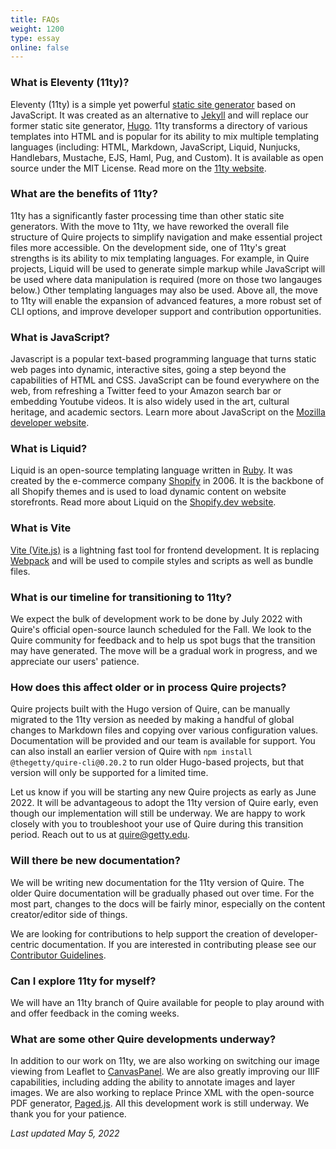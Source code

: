 ```yaml
---
title: FAQs
weight: 1200
type: essay
online: false
---
```


### What is Eleventy (11ty)?

Eleventy (11ty) is a simple yet powerful [static site generator](https://quire.getty.edu/about/how-it-works/) based on JavaScript. It was created as an alternative to [Jekyll](https://jekyllrb.com/) and will replace our former static site generator, [Hugo](https://gohugo.io/). 11ty transforms a directory of various templates into HTML and is popular for its ability to mix multiple templating languages (including: HTML, Markdown, JavaScript, Liquid, Nunjucks, Handlebars, Mustache, EJS, Haml, Pug, and Custom). It is available as open source under the MIT License. Read more on the [11ty website](https://www.11ty.dev/).

### What are the benefits of 11ty?

11ty has a significantly faster processing time than other static site generators. With the move to 11ty, we have reworked the overall file structure of Quire projects to simplify navigation and make essential project files more accessible. On the development side, one of 11ty's great strengths is its ability to mix templating languages. For example, in Quire projects, Liquid will be used to generate simple markup while JavaScript will be used where data manipulation is required (more on those two langauges below.) Other templating languages may also be used. Above all, the move to 11ty will enable the expansion of advanced features, a more robust set of CLI options, and improve developer support and contribution opportunities.

### What is JavaScript?

Javascript is a popular text-based programming language that turns static web pages into dynamic, interactive sites, going a step beyond the capabilities of HTML and CSS. JavaScript can be found everywhere on the web, from refreshing a Twitter feed to your Amazon search bar or embedding Youtube videos. It is also widely used in the art, cultural heritage, and academic sectors. Learn more about JavaScript on the [Mozilla developer website](https://developer.mozilla.org/en-US/docs/Learn/JavaScript/First_steps/What_is_JavaScript).

### What is Liquid?

Liquid is an open-source templating language written in [Ruby](https://www.ruby-lang.org/en/). It was created by the e-commerce company [Shopify](https://www.shopify.com/) in 2006. It is the backbone of all Shopify themes and is used to load dynamic content on website storefronts. Read more about Liquid on the [Shopify.dev website](https://shopify.dev/api/liquid).

### What is Vite

[Vite (Vite.js)](https://vitejs.dev/) is a lightning fast tool for frontend development. It is replacing [Webpack](https://webpack.js.org/) and will be used to compile styles and scripts as well as bundle files.  

### What is our timeline for transitioning to 11ty?

We expect the bulk of development work to be done by July 2022 with Quire's official open-source launch scheduled for the Fall. We look to the Quire community for feedback and to help us spot bugs that the transition may have generated. The move will be a gradual work in progress, and we appreciate our users' patience.

### How does this affect older or in process Quire projects?

Quire projects built with the Hugo version of Quire, can be manually migrated to the 11ty version as needed by making a handful of global changes to Markdown files and copying over various configuration values. Documentation will be provided and our team is available for support. You can also install an earlier version of Quire with `npm install @thegetty/quire-cli@0.20.2` to run older Hugo-based projects, but that version will only be supported for a limited time.

Let us know if you will be starting any new Quire projects as early as June 2022. It will be advantageous to adopt the 11ty version of Quire early, even though our implementation will still be underway. We are happy to work closely with you to troubleshoot your use of Quire during this transition period. Reach out to us at [quire@getty.edu](mailto:quire@getty.edu).

### Will there be new documentation?  

We will be writing new documentation for the 11ty version of Quire. The older Quire documentation will be gradually phased out over time. For the most part, changes to the docs will be fairly minor, especially on the content creator/editor side of things.

We are looking for contributions to help support the creation of developer-centric documentation. If you are interested in contributing please see our [Contributor Guidelines](https://github.com/thegetty/quire-docs/blob/main/CONTRIBUTING.md).

### Can I explore 11ty for myself?

We will have an 11ty branch of Quire available for people to play around with and offer feedback in the coming weeks.

### What are some other Quire developments underway?

In addition to our work on 11ty, we are also working on switching our image viewing from Leaflet to [CanvasPanel](https://canvas-panel.digirati.com/#/about). We are also greatly improving our IIIF capabilities, including adding the ability to annotate images and layer images. We are also working to replace Prince XML with the open-source PDF generator, [Paged.js](https://pagedjs.org/). All this development work is still underway. We thank you for your patience.  



*Last updated May 5, 2022*
